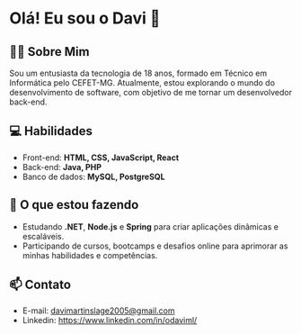 # Olá! Eu sou o Davi 👋
## 🙋‍♂️ Sobre Mim
Sou um entusiasta da tecnologia de 18 anos, formado em Técnico em Informática pelo CEFET-MG. Atualmente, estou explorando o mundo do desenvolvimento de software, com objetivo de me tornar um desenvolvedor back-end.

## 💻 Habilidades

- Front-end: **HTML, CSS, JavaScript, React**
- Back-end: **Java, PHP**
- Banco de dados: **MySQL, PostgreSQL**

## 🌱 O que estou fazendo

- Estudando **.NET**, **Node.js** e **Spring** para criar aplicações dinâmicas e escaláveis.
- Participando de cursos, bootcamps e desafios online para aprimorar as minhas habilidades e competências.


## 📫 Contato

- E-mail: davimartinslage2005@gmail.com
- Linkedin: https://www.linkedin.com/in/odaviml/
